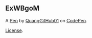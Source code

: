 ExWBgoM
-------


A [Pen](https://codepen.io/QuangGitHub01/pen/ExWBgoM) by [QuangGitHub01](https://codepen.io/QuangGitHub01) on [CodePen](https://codepen.io).

[License](https://codepen.io/license/pen/ExWBgoM).